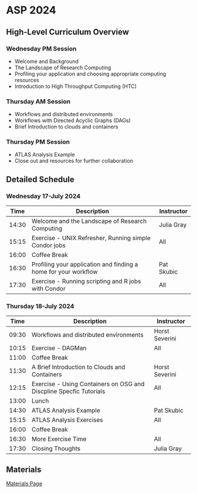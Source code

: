 # ASP 2024

## High-Level Curriculum Overview

### Wednesday PM Session

   * Welcome and Background
   * The Landscape of Research Computing
   * Profiling your application and choosing appropriate computing resources
   * Introduction to High Throughput Computing (HTC)
   
### Thursday AM Session

   * Workflows and distributed environments
   * Workflows with Directed Acyclic Graphs (DAGs)
   * Brief Introduction to clouds and containers
   
### Thursday PM Session

   * ATLAS Analysis Example
   * Close out and resources for further collaboration
   
## Detailed Schedule

### Wednesday 17-July 2024

| Time  | Description                                                         | Instructor       |
|-------|---------------------------------------------------------------------|------------------|
| 14:30 | Welcome and the Landscape of Research Computing                     | Julia Gray       |
| 15:15 | Exercise - UNIX Refresher, Running simple Condor jobs               | All              |
| 16:00 | Coffee Break                                                        |                  |
| 16:30 | Profiling your application and finding a home for your workflow     | Pat Skubic       |
| 17:30 | Exercise - Running scripting and R jobs with Condor                 | All              |

### Thursday 18-July 2024

| Time  | Description                                                         | Instructor       |
|-------|---------------------------------------------------------------------|------------------|
| 09:30 | Workflows and distributed environments                              | Horst Severini   |
| 10:15 | Exercise - DAGMan                                                   | All              |
| 11:00 | Coffee Break                                                        |                  |
| 11:30 | A Brief Introduction to Clouds and Containers                       | Horst Severini   |
| 12:15 | Exercise - Using Containers on OSG and Discpline Specfic Tutorials  | All              |
| 13:00 | Lunch                                                               |                  |
| 14:30 | ATLAS Analysis Example                                              | Pat Skubic       |
| 15:15 | ATLAS Analysis Exercises                                            | All              |
| 16:00 | Coffee Break                                                        |                  |
| 16:30 | More Exercise Time                                                  | All              |
| 17:30 | Closing Thoughts                                                    | Julia Gray       |

## Materials

[Materials Page](/dosar/ASP2024/ASP2024_Materials/)
